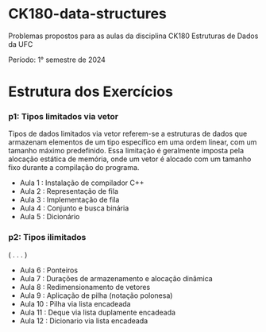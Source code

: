 # CK180-data-structures
Problemas propostos para as aulas da disciplina CK180 Estruturas de Dados da UFC

Período: 1° semestre de 2024

# Estrutura dos Exercícios

### p1: Tipos limitados via vetor

Tipos de dados limitados via vetor referem-se a estruturas de dados que armazenam elementos de um tipo específico em uma ordem linear, com um tamanho máximo predefinido. Essa limitação é geralmente imposta pela alocação estática de memória, onde um vetor é alocado com um tamanho fixo durante a compilação do programa. 

- Aula 1 : Instalação de compilador C++
- Aula 2 : Representação de fila
- Aula 3 : Implementação de fila
- Aula 4 : Conjunto e busca binária
- Aula 5 : Dicionário

### p2: Tipos ilimitados

( . . . )

- Aula 6 : Ponteiros
- Aula 7 : Durações de armazenamento e alocação dinâmica
- Aula 8 : Redimensionamento de vetores
- Aula 9 : Aplicação de pilha (notação polonesa)
- Aula 10 : Pilha via lista encadeada
- Aula 11 : Deque via lista duplamente encadeada
- Aula 12 : Dicionario via lista encadeada